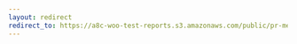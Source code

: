 ```yaml
---
layout: redirect
redirect_to: https://a8c-woo-test-reports.s3.amazonaws.com/public/pr-merge/36688/e2e/index.html
---
```

